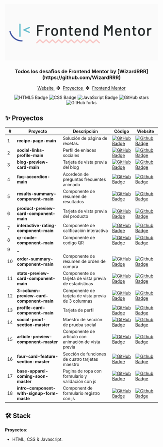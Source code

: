 <div align="center">
    <a href="https://www.javascript100.dev">
    <img src="./frontend-mentor.png" /> 
    </a>
  <h3>
    <strong>Todos los desafios de Frontend Mentor by [WizardRRR](https://github.com/WizardRRR)</strong>
  </h3>
</div>

<div align="center">
    <a href="https://wizardrrr.github.io/frontend-mentor">
        Website
    </a>
    <span>&nbsp;❖&nbsp;</span>
    <a href="#-proyectos">
        Proyectos
    </a>
    <span>&nbsp;❖&nbsp;</span>
    <a href="https://www.frontendmentor.io/challenges">
        Frontend Mentor
    </a>
</div>

<p></p>

<div align="center">

![HTML5 Badge](https://img.shields.io/badge/HTML5-E34F26?&logo=html5&logoColor=white)
![CSS Badge](https://img.shields.io/badge/CSS3-1572B6?&logo=css3&logoColor=white)
![JavaScript Badge](https://img.shields.io/badge/JavaScript-F7DF1E?logo=javascript&logoColor=000&style=flat)
![GitHub stars](https://img.shields.io/github/stars/WizardRRR/frontend-mentor)
![GitHub forks](https://img.shields.io/github/forks/WizardRRR/frontend-mentor)

</div>

## ✨ Proyectos

|  #   | Proyecto         | Descripción                                                              | Código                                                                                                                                                                                   | Website                                                       |
| --- | ---------------- | ------------------------------------------------------------------------ | ---------------------------------------------------------------------------------------------------------------------------------------------------------------------------------------- | ------------------------------------------------------------- |
| 1   | **recipe-page-main** | Solución de página de recetas. | [![GitHub Badge](https://img.shields.io/badge/Código-181717?logo=github&logoColor=fff&style=flat-square)](https://github.com/WizardRRR/frontend-mentor/tree/main/01-recipe-page-main) | [![Github Badge](https://img.shields.io/badge/Website-000?logo=github&logoColor=fff&style=flat-square)](https://wizardrrr.github.io/frontend-mentor/01-recipe-page-main) |
| 2   | **social-links-profile-main** | Perfil de enlaces sociales | [![GitHub Badge](https://img.shields.io/badge/Código-181717?logo=github&logoColor=fff&style=flat-square)](https://github.com/WizardRRR/frontend-mentor/tree/main/02-social-links-profile-main) | [![Github Badge](https://img.shields.io/badge/Website-000?logo=github&logoColor=fff&style=flat-square)](https://wizardrrr.github.io/frontend-mentor/02-social-links-profile-main) |
| 3   | **blog-preview-card-main** | Tarjeta de vista previa del blog | [![GitHub Badge](https://img.shields.io/badge/Código-181717?logo=github&logoColor=fff&style=flat-square)](https://github.com/WizardRRR/frontend-mentor/tree/main/03-blog-preview-card-main) | [![Github Badge](https://img.shields.io/badge/Website-000?logo=github&logoColor=fff&style=flat-square)](https://wizardrrr.github.io/frontend-mentor/03-blog-preview-card-main) |
| 4   | **faq-accordion-main** | Acordeón de preguntas frecuentes animado | [![GitHub Badge](https://img.shields.io/badge/Código-181717?logo=github&logoColor=fff&style=flat-square)](https://github.com/WizardRRR/frontend-mentor/tree/main/04-faq-accordion-main) | [![Github Badge](https://img.shields.io/badge/Website-000?logo=github&logoColor=fff&style=flat-square)](https://wizardrrr.github.io/frontend-mentor/04-faq-accordion-main) |
| 5   | **results-summary-component-main** | Componente de resumen de resultados | [![GitHub Badge](https://img.shields.io/badge/Código-181717?logo=github&logoColor=fff&style=flat-square)](https://github.com/WizardRRR/frontend-mentor/tree/main/05-results-summary-component-main) | [![Github Badge](https://img.shields.io/badge/Website-000?logo=github&logoColor=fff&style=flat-square)](https://wizardrrr.github.io/frontend-mentor/05-results-summary-component-main) |
| 6   | **product-preview-card-component-main** | Tarjeta de vista previa del producto | [![GitHub Badge](https://img.shields.io/badge/Código-181717?logo=github&logoColor=fff&style=flat-square)](https://github.com/WizardRRR/frontend-mentor/tree/main/06-product-preview-card-component-main) | [![Github Badge](https://img.shields.io/badge/Website-000?logo=github&logoColor=fff&style=flat-square)](https://wizardrrr.github.io/frontend-mentor/06-product-preview-card-component-main) |
| 7   | **interactive-rating-component-main** | Componente de calificación interactiva | [![GitHub Badge](https://img.shields.io/badge/Código-181717?logo=github&logoColor=fff&style=flat-square)](https://github.com/WizardRRR/frontend-mentor/tree/main/07-interactive-rating-component-main) | [![Github Badge](https://img.shields.io/badge/Website-000?logo=github&logoColor=fff&style=flat-square)](https://wizardrrr.github.io/frontend-mentor/07-interactive-rating-component-main) |
| 8   | **qr-code-component-main** | Componente de codigo QR | [![GitHub Badge](https://img.shields.io/badge/Código-181717?logo=github&logoColor=fff&style=flat-square)](https://github.com/WizardRRR/frontend-mentor/tree/main/08-qr-code-component-main) | [![Github Badge](https://img.shields.io/badge/Website-000?logo=github&logoColor=fff&style=flat-square)](https://wizardrrr.github.io/frontend-mentor/08-qr-code-component-main) |
| 9   | **_** |  | | |
| 10   | **order-summary-component-main** | Componente de resumen de orden de compra | [![GitHub Badge](https://img.shields.io/badge/Código-181717?logo=github&logoColor=fff&style=flat-square)](https://github.com/WizardRRR/frontend-mentor/tree/main/10-order-summary-component-main) | [![Github Badge](https://img.shields.io/badge/Website-000?logo=github&logoColor=fff&style=flat-square)](https://wizardrrr.github.io/frontend-mentor/10-order-summary-component-main) |
| 11   | **stats-preview-card-component-main** | Componente de tarjeta de vista previa de estadísticas | [![GitHub Badge](https://img.shields.io/badge/Código-181717?logo=github&logoColor=fff&style=flat-square)](https://github.com/WizardRRR/frontend-mentor/tree/main/11-stats-preview-card-component-main) | [![Github Badge](https://img.shields.io/badge/Website-000?logo=github&logoColor=fff&style=flat-square)](https://wizardrrr.github.io/frontend-mentor/11-stats-preview-card-component-main) |
| 12   | **3-column-preview-card-component-main** | Componente de tarjeta de vista previa de 3 columnas | [![GitHub Badge](https://img.shields.io/badge/Código-181717?logo=github&logoColor=fff&style=flat-square)](https://github.com/WizardRRR/frontend-mentor/tree/main/12-3-column-preview-card-component-main) | [![Github Badge](https://img.shields.io/badge/Website-000?logo=github&logoColor=fff&style=flat-square)](https://wizardrrr.github.io/frontend-mentor/12-3-column-preview-card-component-main) |
| 13   | **profile-card-component-main** | Tarjeta de perfil | [![GitHub Badge](https://img.shields.io/badge/Código-181717?logo=github&logoColor=fff&style=flat-square)](https://github.com/WizardRRR/frontend-mentor/tree/main/13-profile-card-component-main) | [![Github Badge](https://img.shields.io/badge/Website-000?logo=github&logoColor=fff&style=flat-square)](https://wizardrrr.github.io/frontend-mentor/13-profile-card-component-main) |
| 14   | **social-proof-section-master** | Maestro de sección de prueba social | [![GitHub Badge](https://img.shields.io/badge/Código-181717?logo=github&logoColor=fff&style=flat-square)](https://github.com/WizardRRR/frontend-mentor/tree/main/14-social-proof-section-master) | [![Github Badge](https://img.shields.io/badge/Website-000?logo=github&logoColor=fff&style=flat-square)](https://wizardrrr.github.io/frontend-mentor/14-social-proof-section-master) |
| 15   | **article-preview-component-master** | Componente de articulo con animación de vista previa | [![GitHub Badge](https://img.shields.io/badge/Código-181717?logo=github&logoColor=fff&style=flat-square)](https://github.com/WizardRRR/frontend-mentor/tree/main/15-article-preview-component-master) | [![Github Badge](https://img.shields.io/badge/Website-000?logo=github&logoColor=fff&style=flat-square)](https://wizardrrr.github.io/frontend-mentor/15-article-preview-component-master) |
| 16   | **four-card-feature-section-master** | Sección de funciones de cuatro tarjetas maestro | [![GitHub Badge](https://img.shields.io/badge/Código-181717?logo=github&logoColor=fff&style=flat-square)](https://github.com/WizardRRR/frontend-mentor/tree/main/16-four-card-feature-section-master) | [![Github Badge](https://img.shields.io/badge/Website-000?logo=github&logoColor=fff&style=flat-square)](https://wizardrrr.github.io/frontend-mentor/16-four-card-feature-section-master) |
| 17   | **base-apparel-coming-soon-master** | Pagina de ropa con formulario y validación con js | [![GitHub Badge](https://img.shields.io/badge/Código-181717?logo=github&logoColor=fff&style=flat-square)](https://github.com/WizardRRR/frontend-mentor/tree/main/17-base-apparel-coming-soon-master) | [![Github Badge](https://img.shields.io/badge/Website-000?logo=github&logoColor=fff&style=flat-square)](https://wizardrrr.github.io/frontend-mentor/17-base-apparel-coming-soon-master) |
| 18   | **intro-component-with-signup-form-maste** | Component de formulario registro con js | [![GitHub Badge](https://img.shields.io/badge/Código-181717?logo=github&logoColor=fff&style=flat-square)](https://github.com/WizardRRR/frontend-mentor/tree/main/18-intro-component-with-signup-form-master) | [![Github Badge](https://img.shields.io/badge/Website-000?logo=github&logoColor=fff&style=flat-square)](https://wizardrrr.github.io/frontend-mentor/18-intro-component-with-signup-form-master) |


## 🛠️ Stack

**Proyectos**:
- HTML, CSS & Javascript.
